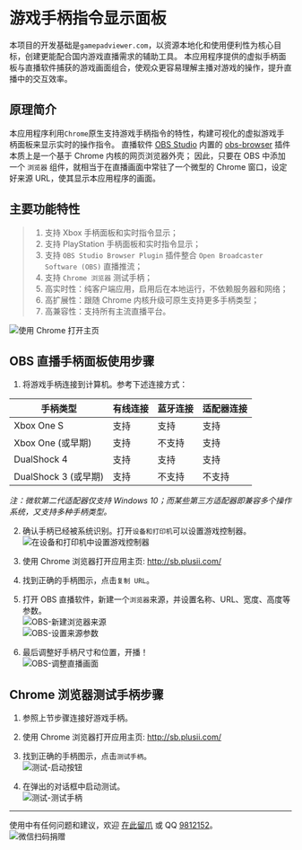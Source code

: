 # 游戏手柄指令显示面板
本项目的开发基础是`gamepadviewer.com`，以资源本地化和使用便利性为核心目标，创建更能配合国内游戏直播需求的辅助工具。
本应用程序提供的虚拟手柄面板与直播软件捕获的游戏画面组合，使观众更容易理解主播对游戏的操作，提升直播中的交互效率。


## 原理简介
本应用程序利用`Chrome`原生支持游戏手柄指令的特性，构建可视化的虚拟游戏手柄面板来显示实时的操作指令。
直播软件 [OBS Studio] 内置的 [obs-browser] 插件本质上是一个基于 Chrome 内核的网页浏览器外壳；
因此，只要在 OBS 中添加一个 `浏览器` 组件，就相当于在直播画面中常驻了一个微型的 Chrome 窗口，设定好来源 URL，使其显示本应用程序的画面。


## 主要功能特性
> 1. 支持 Xbox 手柄面板和实时指令显示；
> 2. 支持 PlayStation 手柄面板和实时指令显示；
> 3. 支持 `OBS Studio Browser Plugin` 插件整合 `Open Broadcaster Software (OBS)` 直播推流；
> 4. 支持 `Chrome 浏览器` 测试手柄；
> 5. 高实时性：纯客户端应用，启用后在本地运行，不依赖服务器和网络；
> 6. 高扩展性：跟随 Chrome 内核升级可原生支持更多手柄类型；
> 7. 高兼容性：支持所有主流直播平台。  

![使用 Chrome 打开主页](images/home.jpg)
  
  
  
## OBS 直播手柄面板使用步骤
1. 将游戏手柄连接到计算机。参考下述连接方式：

|手柄类型              |有线连接    |蓝牙连接    |适配器连接   |
|-------              |-------    |-------    |-------     |
|Xbox One S           |支持        |支持       |支持         |
|Xbox One (或早期)     |支持        |不支持     |支持         |
|DualShock 4          |支持        |支持       |支持         |
|DualShock 3 (或早期)  |支持        |不支持     |不支持       |

*注：微软第二代适配器仅支持 Windows 10；而某些第三方适配器即兼容多个操作系统，又支持多种手柄类型。*

2. 确认手柄已经被系统识别。打开`设备和打印机`可以设置游戏控制器。  
![在设备和打印机中设置游戏控制器](images/devices.jpg)

3. 使用 Chrome 浏览器打开应用主页: http://sb.plusii.com/
4. 找到正确的手柄图示，点击`复制 URL`。
5. 打开 OBS 直播软件，新建一个`浏览器`来源，并设置名称、URL、宽度、高度等参数。  
![OBS-新建浏览器来源](images/obs-1.jpg)  
![OBS-设置来源参数](images/obs-2.jpg)  

6. 最后调整好手柄尺寸和位置，开播！  
![OBS-调整直播画面](images/obs-3.jpg)
  
  
  
## Chrome 浏览器测试手柄步骤
1. 参照上节步骤连接好游戏手柄。
2. 使用 Chrome 浏览器打开应用主页: http://sb.plusii.com/
3. 找到正确的手柄图示，点击`测试手柄`。  
![测试-启动按钮](images/test-1.jpg)

4. 在弹出的对话框中启动测试。  
![测试-测试手柄](images/test-2.jpg)
  
  
-------------------------------------------------  
使用中有任何问题和建议，欢迎 [在此留爪] 或 QQ [9812152]。  
![微信扫码捐赠](images/donate-wechat.jpg)


[OBS Studio]: https://obsproject.com/
[obs-browser]: https://obsproject.com/forum/resources/browser-plugin.115/
[在此留爪]: https://github.com/HeddaZ/shoubing/issues
[9812152]: tencent://message/?uin=9812152